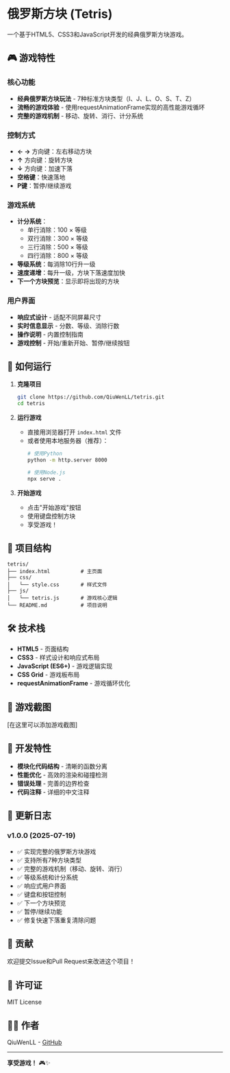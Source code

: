 # 俄罗斯方块 (Tetris)

一个基于HTML5、CSS3和JavaScript开发的经典俄罗斯方块游戏。

## 🎮 游戏特性

### 核心功能
- **经典俄罗斯方块玩法** - 7种标准方块类型（I、J、L、O、S、T、Z）
- **流畅的游戏体验** - 使用requestAnimationFrame实现的高性能游戏循环
- **完整的游戏机制** - 移动、旋转、消行、计分系统

### 控制方式
- **← →** 方向键：左右移动方块
- **↑** 方向键：旋转方块
- **↓** 方向键：加速下落
- **空格键**：快速落地
- **P键**：暂停/继续游戏

### 游戏系统
- **计分系统**：
  - 单行消除：100 × 等级
  - 双行消除：300 × 等级
  - 三行消除：500 × 等级
  - 四行消除：800 × 等级
- **等级系统**：每消除10行升一级
- **速度递增**：每升一级，方块下落速度加快
- **下一个方块预览**：显示即将出现的方块

### 用户界面
- **响应式设计** - 适配不同屏幕尺寸
- **实时信息显示** - 分数、等级、消除行数
- **操作说明** - 内置控制指南
- **游戏控制** - 开始/重新开始、暂停/继续按钮

## 🚀 如何运行

1. **克隆项目**
   ```bash
   git clone https://github.com/QiuWenLL/tetris.git
   cd tetris
   ```

2. **运行游戏**
   - 直接用浏览器打开 `index.html` 文件
   - 或者使用本地服务器（推荐）：
     ```bash
     # 使用Python
     python -m http.server 8000
     
     # 使用Node.js
     npx serve .
     ```

3. **开始游戏**
   - 点击"开始游戏"按钮
   - 使用键盘控制方块
   - 享受游戏！

## 📁 项目结构

```
tetris/
├── index.html          # 主页面
├── css/
│   └── style.css       # 样式文件
├── js/
│   └── tetris.js       # 游戏核心逻辑
└── README.md           # 项目说明
```

## 🛠️ 技术栈

- **HTML5** - 页面结构
- **CSS3** - 样式设计和响应式布局
- **JavaScript (ES6+)** - 游戏逻辑实现
- **CSS Grid** - 游戏板布局
- **requestAnimationFrame** - 游戏循环优化

## 🎯 游戏截图

[在这里可以添加游戏截图]

## 🔧 开发特性

- **模块化代码结构** - 清晰的函数分离
- **性能优化** - 高效的渲染和碰撞检测
- **错误处理** - 完善的边界检查
- **代码注释** - 详细的中文注释

## 📝 更新日志

### v1.0.0 (2025-07-19)
- ✅ 实现完整的俄罗斯方块游戏
- ✅ 支持所有7种方块类型
- ✅ 完整的游戏机制（移动、旋转、消行）
- ✅ 等级系统和计分系统
- ✅ 响应式用户界面
- ✅ 键盘和按钮控制
- ✅ 下一个方块预览
- ✅ 暂停/继续功能
- ✅ 修复快速下落重复清除问题

## 🤝 贡献

欢迎提交Issue和Pull Request来改进这个项目！

## 📄 许可证

MIT License

## 👨‍💻 作者

QiuWenLL - [GitHub](https://github.com/QiuWenLL)

---

**享受游戏！** 🎮✨
